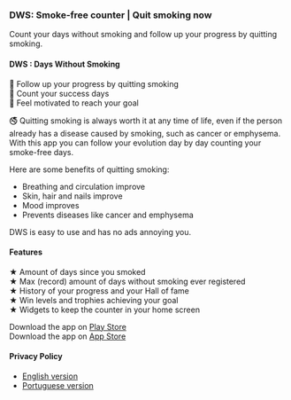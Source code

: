 ### DWS: Smoke-free counter | Quit smoking now

Count your days without smoking and follow up your progress by quitting smoking.  

#### DWS : Days Without Smoking

🎯 Follow up your progress by quitting smoking  
💪 Count your success days  
🙌 Feel motivated to reach your goal  

🚭 Quitting smoking is always worth it at any time of life, even if the person already has a disease caused by smoking, such as cancer or emphysema. With this app you can follow your evolution day by day counting your smoke-free days.  

Here are some benefits of quitting smoking:  

 - Breathing and circulation improve  
 - Skin, hair and nails improve  
 - Mood improves  
 - Prevents diseases like cancer and emphysema  

DWS is easy to use and has no ads annoying you.   

#### Features 

 ★ Amount of days since you smoked  
 ★ Max (record) amount of days without smoking ever registered  
 ★ History of your progress and your Hall of fame    
 ★ Win levels and trophies achieving your goal  
 ★ Widgets to keep the counter in your home screen  

Download the app on [Play Store](https://play.google.com/store/apps/details?id=tech.tcsolution.dws)  
Download the app on [App Store](https://apps.apple.com/br/app/dws-contador-antifumo/id1543903148)  

#### Privacy Policy

* [English version](../privacyPolicy/privacy_policy-en.md)  
* [Portuguese version](../privacyPolicy/privacy_policy-pt.md)  